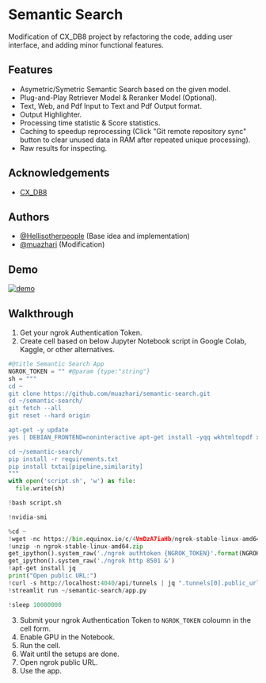 
# Semantic Search

Modification of CX_DB8 project by refactoring the code, adding user interface, and adding minor functional features.


## Features

- Asymetric/Symetric Semantic Search based on the given model.
- Plug-and-Play Retriever Model & Reranker Model (Optional).
- Text, Web, and Pdf Input to Text and Pdf Output format.
- Output Highlighter.
- Processing time statistic & Score statistics.
- Caching to speedup reprocessing (Click "Git remote repository sync" button to clear unused data in RAM after repeated unique processing).
- Raw results for inspecting.

## Acknowledgements

 - [CX_DB8](https://github.com/Hellisotherpeople/CX_DB8)

## Authors

- [@Hellisotherpeople](https://github.com/Hellisotherpeople) (Base idea and implementation)
- [@muazhari](https://github.com/muazhari) (Modification)

## Demo

[![demo](http://img.youtube.com/vi/bu93G6YesaQ/0.jpg)](http://www.youtube.com/watch?v=bu93G6YesaQ)

## Walkthrough 

1. Get your ngrok Authentication Token.
2. Create cell based on below Jupyter Notebook script in Google Colab, Kaggle, or other alternatives.

```python
#@title Semantic Search App
NGROK_TOKEN = "" #@param {type:"string"} 
sh = """
cd ~
git clone https://github.com/muazhari/semantic-search.git
cd ~/semantic-search/
git fetch --all
git reset --hard origin

apt-get -y update
yes | DEBIAN_FRONTEND=noninteractive apt-get install -yqq wkhtmltopdf xvfb libopenblas-dev libomp-dev poppler-utils

cd ~/semantic-search/
pip install -r requirements.txt
pip install txtai[pipeline,similarity]
"""
with open('script.sh', 'w') as file:
  file.write(sh)

!bash script.sh

!nvidia-smi

%cd ~
!wget -nc https://bin.equinox.io/c/4VmDzA7iaHb/ngrok-stable-linux-amd64.zip
!unzip -n ngrok-stable-linux-amd64.zip 
get_ipython().system_raw('./ngrok authtoken {NGROK_TOKEN}'.format(NGROK_TOKEN=NGROK_TOKEN))
get_ipython().system_raw('./ngrok http 8501 &')
!apt-get install jq
print("Open public URL:")
!curl -s http://localhost:4040/api/tunnels | jq ".tunnels[0].public_url"
!streamlit run ~/semantic-search/app.py

!sleep 10000000
```

3. Submit your ngrok Authentication Token to `NGROK_TOKEN` coloumn in the cell form.
4. Enable GPU in the Notebook.
5. Run the cell.
6. Wait until the setups are done.
7. Open ngrok public URL.
8. Use the app.


    
